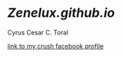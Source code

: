 # *Zenelux.github.io*
Cyrus Cesar C. Toral

[link to my crush facebook profile](https://www.youtube.com/watch?v=dQw4w9WgXcQ)


